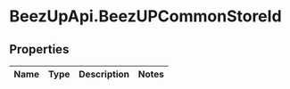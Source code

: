 # BeezUpApi.BeezUPCommonStoreId

## Properties
Name | Type | Description | Notes
------------ | ------------- | ------------- | -------------


